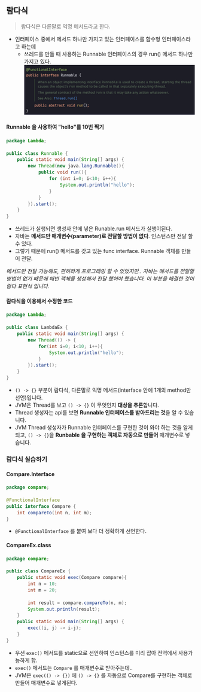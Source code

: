 ## 람다식
> 람다식은 다른말로 익명 메서드라고 한다.

* 인터페이스 중에서 메서드 하나만 가지고 있는 인터페이스를 함수형 인터페이스라고 하는데
  * 쓰레드를 만들 때 사용하는 Runnable 인터페이스의 경우 run() 메서드 하나만 가지고 있다.
    <img src="../../img/Functional-Interface.png">

#### Runnable 을 사용하여 "hello"를 10번 찍기
```java
package Lambda;

public class Runnable {
    public static void main(String[] args) {
        new Thread(new java.lang.Runnable(){
            public void run(){
                for (int i=0; i<10; i++){
                    System.out.println("hello");
                }
            }
        }).start();
    }
}
```
* 쓰레드가 실행되면 생성자 안에 넣은 Runable.run 메서드가 실행이된다.
* 자바는 **메서드만 매개변수(parameter)로 전달할 방법이 없다**. 인스턴스만 전달 할 수 있다.
* 그렇기 때문에 run() 메서드를 갖고 있는 func interface. Runnable 객체를 만들어 전달.

*메서드만 전달 가능해도, 편히라게 프로그래밍 할 수 있었지만.. 자바는 메서드를 전달할 방법이 없기 때문에 매번 객체를 생성해서 전달 했어야 했습니다. 이 부분을 해결한 것이 람다 표현식 입니다.*

#### 람다식을 이용해서 수정한 코드

```java
package Lambda;

public class LambdaEx {
    public static void main(String[] args) {
        new Thread(() -> {
            for(int i=0; i<10; i++){
                System.out.println("hello");
            }
        }).start();
    }
}
```

* `() -> {}` 부분이 람다식, 다른말로 익명 메서드(interface 안에 1개의 method만 선언)입니다.
* JVM은 Thread를 보고 `() -> {}` 이 무엇인지 **대상을 추론**합니다.
* Thread 생성자는 api를 보면 **Runnable 인터페이스를 받아드리는 것**을 알 수 있습니다.
* JVM Thread 생성자가 Runnable 인터페이스를 구현한 것이 와야 하는 것을 알게되고, `() -> {}`을 **Runbable 을 구현하는 객체로 자동으로 만들어** 매개변수로 넣습니다.

### 람다식 실습하기

#### Compare.Interface
```java
package compare;

@FunctionalInterface
public interface Compare {
    int compareTo(int n, int m);
}
```
* `@FunctionalInterface` 를 붙여 보다 더 정확하게 선언한다.

#### CompareEx.class
```java
package compare;

public class CompareEx {
    public static void exec(Compare compare){
        int n = 10;
        int m = 20;

        int result = compare.compareTo(n, m);
        System.out.println(result);
    }
    public static void main(String[] args) {
        exec((i, j) -> i-j);
    }
}
```

* 우선 `exec()` 메서드를 static으로 선언하여 인스턴스를 미리 잡아 전역에서 사용가능하게 함.
* `exec()` 메서드는 `Compare` 를 매개변수로 받아주는데..
* JVM은 `exec(() -> {})` 에 `() -> {}` 를 자동으로 Compare를 구현하는 객체로 만들어 매개변수로 넣게된다.